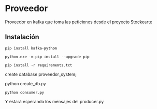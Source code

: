 # Proveedor

Proveedor en kafka que toma las peticiones desde el proyecto Stockearte

## Instalación

```
pip install kafka-python 

python.exe -m pip install --upgrade pip

pip install -r requirements.txt

```
create database proveedor_system;

python create_db.py
```
python consumer.py
```

Y estará esperando los mensajes del producer.py

